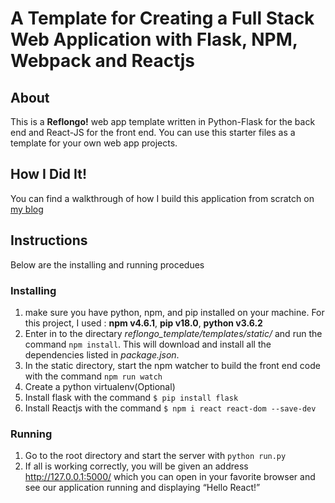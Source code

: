 # A Template for Creating a Full Stack Web Application with Flask, NPM, Webpack and Reactjs

## About
This is a **Reflongo!** web app template written in Python-Flask for the back end and React-JS for the front end. You can use this starter files as a template for your own web app projects.

## How I Did It!
You can find a walkthrough of how I build this application from scratch on [my blog](https://medium.com/@tonyparkerkenz/a-template-for-creating-a-full-stack-web-application-with-flask-npm-webpack-and-reactjs-be2294b111bd)

## Instructions
Below are the installing and running procedues
### Installing
1. make sure you have python, npm, and pip installed on your machine.
For this project, I used : **npm v4.6.1**, **pip v18.0**, **python v3.6.2**
2. Enter in to the directary *reflongo_template/templates/static/* and run the command `npm install`. This will download and install all the dependencies listed in *package.json*.
3. In the static directory, start the npm watcher to build the front end code with the command `npm run watch`
4. Create a python virtualenv(Optional)
5. Install flask with the command `$ pip install flask`
6. Install Reactjs with the command `$ npm i react react-dom --save-dev`
### Running
1. Go to the root directory and start the server with `python run.py`
2. If all is working correctly, you will be given an address http://127.0.0.1:5000/ which you can open in your favorite browser and see our application running and displaying “Hello React!”


